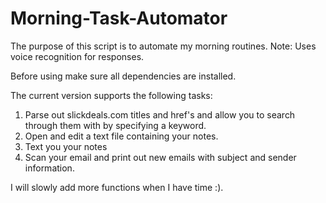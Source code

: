 # Morning-Task-Automator

The purpose of this script is to automate my morning routines. 
Note: Uses voice recognition for responses.

Before using make sure all dependencies are installed.

The current version supports the following tasks:
1. Parse out slickdeals.com titles and href's and allow you to search through them with by specifying a keyword.
2. Open and edit a text file containing your notes.
3. Text you your notes
4. Scan your email and print out new emails with subject and sender information.

I will slowly add more functions when I have time :). 
